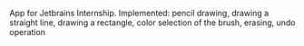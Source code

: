 App for Jetbrains Internship. 
Implemented: pencil drawing, 
drawing a straight line,
drawing a rectangle, 
color selection of the brush,
erasing, 
undo operation
